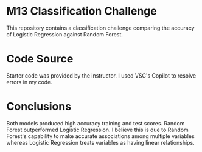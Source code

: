 # M13 Classification Challenge
This repository contains a classification challenge comparing the accuracy of Logistic Regression against Random Forest.
# Code Source
Starter code was provided by the instructor. I used VSC's Copilot to resolve errors in my code.
# Conclusions
Both models produced high accuracy training and test scores. Random Forest outperformed Logistic Regression. I believe this is due to Random Forest's capability to make accurate associations among multiple variables whereas Logistic Regression treats variables as having linear relationships.